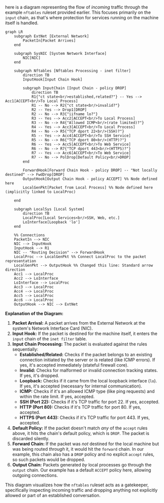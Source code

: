 here is a diagram representing the flow of *incoming* traffic through the example `nftables` ruleset provided earlier. This focuses primarily on the `input` chain, as that's where protection for services running on the machine itself is handled.

```mermaid
graph LR
    subgraph ExtNet [External Network]
        PacketIn[Packet Arrives]
    end

    subgraph SysNIC [System Network Interface]
        NIC[NIC]
    end

    subgraph Nftables [Nftables Processing - inet filter]
        direction TB
        InputHook[Input Chain Hook]

        subgraph InputChain [Input Chain - policy DROP]
            direction TB
            R1{"ct state<br/>established,related?"} -- Yes --> Acc1[ACCEPT<br/>To Local Process]
            R1 -- No --> R2{"ct state<br/>invalid?"}
            R2 -- Yes --> Drop1[DROP]
            R2 -- No --> R3{"iifname lo?"}
            R3 -- Yes --> Acc2[ACCEPT<br/>To Local Process]
            R3 -- No --> R4{"Allowed ICMP<br/>(rate limited)?"}
            R4 -- Yes --> Acc3[ACCEPT<br/>To Local Process]
            R4 -- No --> R5{"TCP dport 22<br/>(SSH)?"}
            R5 -- Yes --> Acc4[ACCEPT<br/>To SSH Service]
            R5 -- No --> R6{"TCP dport 80<br/>(HTTP)?"}
            R6 -- Yes --> Acc5[ACCEPT<br/>To Web Service]
            R6 -- No --> R7{"TCP dport 443<br/>(HTTPS)?"}
            R7 -- Yes --> Acc6[ACCEPT<br/>To Web Service]
            R7 -- No --> PolDrop[Default Policy<br/>DROP]
        end

        ForwardHook[Forward Chain Hook - policy DROP] -- "Not locally destined" --> FwdDrop[DROP]
        OutputHook[Output Chain Hook - policy ACCEPT] %% Node defined here
        LocalGenPkt[Packet from Local Process] %% Node defined here (implicitly linked to LocalProc)

    end

    subgraph LocalSys [Local System]
        direction TB
        LocalProc[Local Services<br/>SSH, Web, etc.]
        LoInterface[Loopback 'lo']
    end

    %% Connections
    PacketIn --> NIC
    NIC --> InputHook
    InputHook --> R1
    NIC -- "Routing Decision" --> ForwardHook
    LocalProc --> LocalGenPkt %% Connect LocalProc to the packet representation
    LocalGenPkt --> OutputHook %% Changed this line: Standard arrow direction
    Acc1 --> LocalProc
    Acc2 --> LoInterface
    LoInterface --> LocalProc
    Acc3 --> LocalProc
    Acc4 --> LocalProc
    Acc5 --> LocalProc
    Acc6 --> LocalProc
    OutputHook --> NIC --> ExtNet
```

**Explanation of the Diagram:**

1.  **Packet Arrival:** A packet arrives from the External Network at the system's Network Interface Card (NIC).
2.  **Input Hook:** If the packet is destined for the machine itself, it enters the `input` chain of the `inet filter` table.
3.  **Input Chain Processing:** The packet is evaluated against the rules sequentially:
    * **Established/Related:** Checks if the packet belongs to an existing connection initiated by the server or is related (like ICMP errors). If yes, it's accepted immediately (stateful firewall core).
    * **Invalid:** Checks for malformed or invalid connection tracking states. If yes, it's dropped.
    * **Loopback:** Checks if it came from the local loopback interface (`lo`). If yes, it's accepted (necessary for internal communication).
    * **ICMP:** Checks if it's an allowed ICMP type (like ping requests) and within the rate limit. If yes, accepted.
    * **SSH (Port 22):** Checks if it's TCP traffic for port 22. If yes, accepted.
    * **HTTP (Port 80):** Checks if it's TCP traffic for port 80. If yes, accepted.
    * **HTTPS (Port 443):** Checks if it's TCP traffic for port 443. If yes, accepted.
4.  **Default Policy:** If the packet doesn't match *any* of the `accept` rules above, it hits the chain's default policy, which is `DROP`. The packet is discarded silently.
5.  **Forward Chain:** If the packet was *not* destined for the local machine but was being routed *through* it, it would hit the `forward` chain. In our example, this chain also has a `DROP` policy and no explicit `accept` rules, so such packets would be dropped.
6.  **Output Chain:** Packets generated *by* local processes go through the `output` chain. Our example has a default `ACCEPT` policy here, allowing outgoing connections.

This diagram visualizes how the `nftables` ruleset acts as a gatekeeper, specifically inspecting incoming traffic and dropping anything not explicitly allowed or part of an established conversation.
